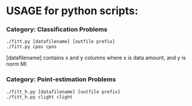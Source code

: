 # USAGE for python scripts:

### Category: Classification Problems

    ./fitt.py [datafilename] [outfile prefix]
    ./fitt.py cpos cpos

[datafilename] contains x and y columns
where x is data amount, and y is norm MI


### Category: Point-estimation Problems

    ./fitt_h.py [datafilename] [outfile prefix]
    ./fitt_h.py clight clight

